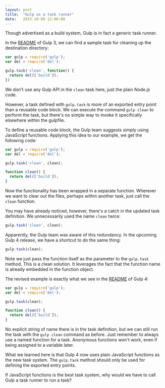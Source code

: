 ```yaml
---
layout: post
title:  "Gulp as a task runner"
date:   2015-10-09 12:00:00
---
```


Though advertised as a build system, Gulp is in fact a generic task runner.

In the [README](https://github.com/gulpjs/gulp/blob/47623606afb698f66a4085ad6f73bc7270ad1654/README.md) of Gulp 3, we can find a sample task for cleaning up the destination directory:

```js
var gulp = require('gulp');
var del = require('del');

gulp.task('clean', function() {
  return del(['build']);
})
```

We don't use any Gulp API in the `clean` task here, just the plain Node.js code.

However, a task defined with `gulp.task` is more of an exported entry point than a reusable code block. We can execute the command `gulp clean` to perform the task, but there's no simple way to invoke it specifically elsewhere within the gulpfile.

To define a reusable code block, the Gulp team suggests simply using JavaScript functions. Applying this idea to our example, we get the following code:

```js
var gulp = require('gulp');
var del = require('del');

gulp.task('clean', clean);

function clean() {
  return del(['build']);
}
```

Now the functionality has been wrapped in a separate function. Wherever we want to clear out the files, perhaps within another task, just call the `clean` function.

You may have already noticed, however, there's a catch in the updated task definition. We unnecessarily used the name `clean` twice:

```js
gulp.task('clean', clean);
```

Apparently, the Gulp team was aware of this redundancy. In the upcoming Gulp 4 release, we have a shortcut to do the same thing:

```js
gulp.task(clean);
```

Note we just pass the function itself as the parameter to the `gulp.task` method. This is a clean solution. It leverages the fact that the function name is already embedded in the function object.

The revised example is exactly what we see in the [README](https://github.com/gulpjs/gulp/blob/13e25e2ab8839cd006b40ea2ed9e6fdf18fff901/README.md) of Gulp 4:

```js
var gulp = require('gulp');
var del = require('del');

gulp.task(clean);

function clean() {
  return del(['build']);
}
```

No explicit string of name there is in the task definition, but we can still run the task with the `gulp clean` command as before. Just remember to always use a named function for a task. Anonymous functions won't work, even if being assigned to a variable later.

What we learned here is that Gulp 4 now uses plain JavaScript functions as the new task system. The `gulp.task` method should only be used for defining the exported entry points.

If JavaScript functions is the best task system, why would we have to call Gulp a task runner to run a task?
